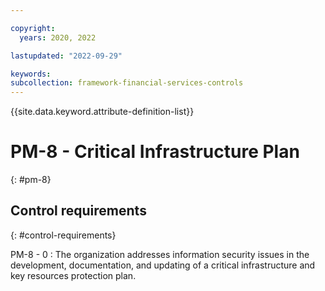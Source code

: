 ```yaml
---

copyright:
  years: 2020, 2022

lastupdated: "2022-09-29"

keywords: 
subcollection: framework-financial-services-controls
---
```


{{site.data.keyword.attribute-definition-list}}

               
# PM-8 - Critical Infrastructure Plan
{: #pm-8}

## Control requirements
{: #control-requirements}

PM-8 - 0
    : The organization addresses information security issues in the development, documentation, and updating of a critical infrastructure and key resources protection plan.



